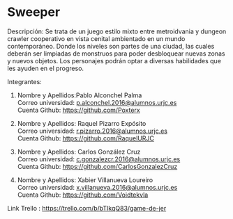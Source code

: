 # Sweeper
Descripción:
Se trata de un juego estilo mixto entre metroidvania y dungeon crawler cooperativo en vista cenital ambientado en un mundo contemporáneo. Donde los niveles son partes de una ciudad, las cuales deberán ser limpiadas de monstruos para poder desbloquear nuevas zonas y nuevos objetos. Los personajes podrán optar a diversas habilidades que les ayuden en el progreso. 
  
Integrantes:  
1. Nombre y Apellidos:Pablo Alconchel Palma  
   Correo universidad: p.alconchel.2016@alumnos.urjc.es  
   Cuenta Github: https://github.com/Poxterx  
   
2. Nombre y Apellidos: Raquel Pizarro Expósito  
   Correo universidad: r.pizarro.2016@alumnos.urjc.es   
   Cuenta Github: https://github.com/RaquelURJC  
   
3. Nombre y Apellidos: Carlos González Cruz  
   Correo universidad: c.gonzalezcr.2016@alumnos.urjc.es  
   Cuenta Github: https://github.com/CarlosGonzalezCruz  
     
4. Nombre y Apellidos: Xabier Villanueva Loureiro  
   Correo universidad: x.villanueva.2016@alumnos.urjc.es  
   Cuenta Github: https://github.com/Voidtekvla  
  
Link Trello : https://trello.com/b/bTIkqQ83/game-de-jer
